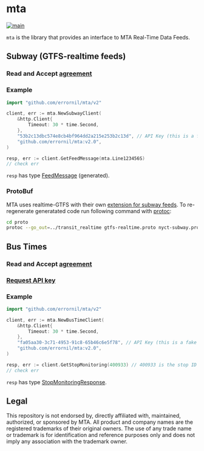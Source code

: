 # mta

[![main](https://github.com/errornil/mta/actions/workflows/main.yml/badge.svg)](https://github.com/errornil/mta/actions/workflows/main.yml)

`mta` is the library that provides an interface to MTA Real-Time Data Feeds.

## Subway (GTFS-realtime feeds)

### Read and Accept [agreement](https://api.mta.info/#/DataFeedAgreement)

### Example

```go
import "github.com/errornil/mta/v2"

client, err := mta.NewSubwayClient(
    &http.Client{
        Timeout: 30 * time.Second,
    },
    "53b2c13dbc574e8cb4bf964dd2a215e253b2c13d", // API Key (this is a fake one)
    "github.com/errornil/mta:v2.0",
)

resp, err := client.GetFeedMessage(mta.Line123456S)
// check err
```

`resp` has type [FeedMessage](https://github.com/errornil/mta/blob/master/transit_realtime/gtfs-realtime.pb.go#L488-L506) (generated).

### ProtoBuf

MTA uses realtime-GTFS with their own [extension for subway feeds](http://datamine.mta.info/sites/all/files/pdfs/nyct-subway.proto.txt).
To re-regenerate generatated code run following command with [protoc](https://github.com/protocolbuffers/protobuf):

```bash
cd proto
protoc --go_out=../transit_realtime gtfs-realtime.proto nyct-subway.proto
```

## Bus Times

### Read and Accept [agreement](http://web.mta.info/developers/developer-data-terms.html)

### [Request API key](http://spreadsheets.google.com/viewform?hl=en&formkey=dG9kcGIxRFpSS0NhQWM4UjA0V0VkNGc6MQ#gid=0)

### Example

```go
import "github.com/errornil/mta/v2"

client, err := mta.NewBusTimeClient(
    &http.Client{
        Timeout: 30 * time.Second,
    },
    "fa05aa30-3c71-4953-91c8-65b46c6e5f78", // API Key (this is a fake one)
    "github.com/errornil/mta:v2.0",
)

resp, err := client.GetStopMonitoring(400933) // 400933 is the stop ID for "AV OF THE AMERICANS/W 34 ST" bus stop
// check err
```

`resp` has type [StopMonitoringResponse](https://github.com/errornil/mta/blob/master/structs.go#L3-L5).

## Legal

This repository is not endorsed by, directly affiliated with, maintained, authorized, or sponsored by MTA. All product and company names are the registered trademarks of their original owners. The use of any trade name or trademark is for identification and reference purposes only and does not imply any association with the trademark owner.
